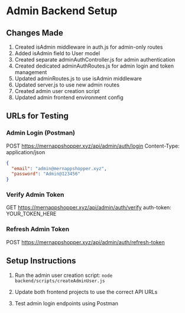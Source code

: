 # Admin Backend Setup

## Changes Made

1. Created isAdmin middleware in auth.js for admin-only routes
2. Added isAdmin field to User model
3. Created separate adminAuthController.js for admin authentication
4. Created dedicated adminAuthRoutes.js for admin login and token management
5. Updated adminRoutes.js to use isAdmin middleware
6. Updated server.js to use new admin routes
7. Created admin user creation script
8. Updated admin frontend environment config

## URLs for Testing

### Admin Login (Postman)
POST https://mernappshopper.xyz/api/admin/auth/login
Content-Type: application/json

```json
{
  "email": "admin@mernappshopper.xyz",
  "password": "Admin@123456"
}
```

### Verify Admin Token
GET https://mernappshopper.xyz/api/admin/auth/verify
auth-token: YOUR_TOKEN_HERE

### Refresh Admin Token
POST https://mernappshopper.xyz/api/admin/auth/refresh-token

## Setup Instructions

1. Run the admin user creation script:
   `node backend/scripts/createAdminUser.js`

2. Update both frontend projects to use the correct API URLs

3. Test admin login endpoints using Postman

